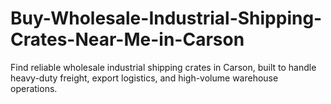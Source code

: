 # Buy-Wholesale-Industrial-Shipping-Crates-Near-Me-in-Carson
Find reliable wholesale industrial shipping crates in Carson, built to handle heavy-duty freight, export logistics, and high-volume warehouse operations.
